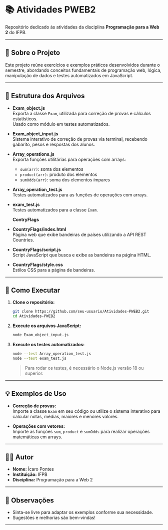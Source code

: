 # 📚 Atividades PWEB2

Repositório dedicado às atividades da disciplina **Programação para a Web 2** do IFPB.

---

## 📝 Sobre o Projeto

Este projeto reúne exercícios e exemplos práticos desenvolvidos durante o semestre, abordando conceitos fundamentais de programação web, lógica, manipulação de dados e testes automatizados em JavaScript.

---

## 📂 Estrutura dos Arquivos

- **Exam_object.js**  
  Exporta a classe `Exam`, utilizada para correção de provas e cálculos estatísticos.  
  Usado como módulo em testes automatizados.

- **Exam_object_input.js**  
  Sistema interativo de correção de provas via terminal, recebendo gabarito, pesos e respostas dos alunos.

- **Array_operations.js**  
  Exporta funções utilitárias para operações com arrays:  
  - `sum(arr)`: soma dos elementos  
  - `product(arr)`: produto dos elementos  
  - `sumOdds(arr)`: soma dos elementos ímpares

- **Array_operation_test.js**  
  Testes automatizados para as funções de operações com arrays.

- **exam_test.js**  
  Testes automatizados para a classe `Exam`.

  **ContryFlags**
- **CountryFlags/index.html**  
  Página web que exibe bandeiras de países utilizando a API REST Countries.
- **CountryFlags/script.js**  
  Script JavaScript que busca e exibe as bandeiras na página HTML.
- **CountryFlags/style.css**  
  Estilos CSS para a página de bandeiras.
  

---

## 🚀 Como Executar

1. **Clone o repositório:**
   ```bash
   git clone https://github.com/seu-usuario/Atividades-PWEB2.git
   cd Atividades-PWEB2
   ```

2. **Execute os arquivos JavaScript:**
   ```bash
   node Exam_object_input.js
   ```

3. **Execute os testes automatizados:**
   ```bash
   node --test Array_operation_test.js
   node --test exam_test.js
   ```

   > Para rodar os testes, é necessário o Node.js versão 18 ou superior.

---

## 💡 Exemplos de Uso

- **Correção de provas:**  
  Importe a classe `Exam` em seu código ou utilize o sistema interativo para calcular notas, médias, maiores e menores valores.

- **Operações com vetores:**  
  Importe as funções `sum`, `product` e `sumOdds` para realizar operações matemáticas em arrays.

---

## 👨‍💻 Autor

- **Nome:** Ícaro Pontes
- **Instituição:** IFPB
- **Disciplina:** Programação para a Web 2

---

## 📢 Observações

- Sinta-se livre para adaptar os exemplos conforme sua necessidade.
- Sugestões e melhorias são bem-vindas!

---

